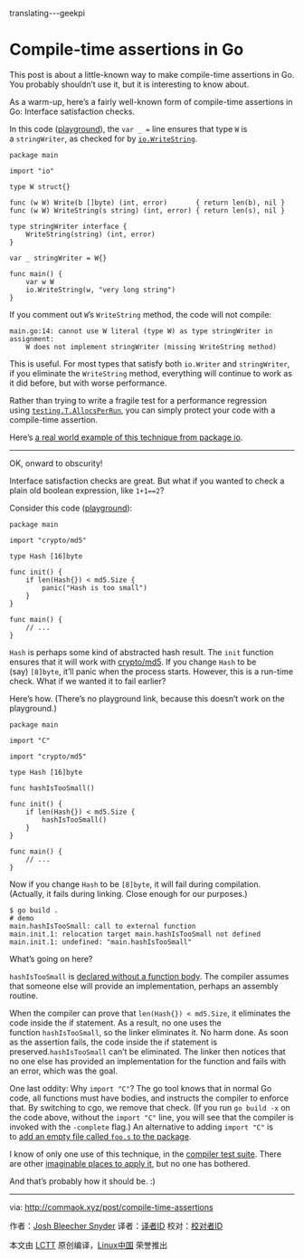 translating---geekpi

Compile-time assertions in Go
============================================================


This post is about a little-known way to make compile-time assertions in Go. You probably shouldn’t use it, but it is interesting to know about.

As a warm-up, here’s a fairly well-known form of compile-time assertions in Go: Interface satisfaction checks.

In this code ([playground][1]), the `var _ =` line ensures that type `W` is a `stringWriter`, as checked for by [`io.WriteString`][2].

```
package main

import "io"

type W struct{}

func (w W) Write(b []byte) (int, error)       { return len(b), nil }
func (w W) WriteString(s string) (int, error) { return len(s), nil }

type stringWriter interface {
	WriteString(string) (int, error)
}

var _ stringWriter = W{}

func main() {
	var w W
	io.WriteString(w, "very long string")
}
```

If you comment out `W`’s `WriteString` method, the code will not compile:

```
main.go:14: cannot use W literal (type W) as type stringWriter in assignment:
	W does not implement stringWriter (missing WriteString method)
```

This is useful. For most types that satisfy both `io.Writer` and `stringWriter`, if you eliminate the `WriteString` method, everything will continue to work as it did before, but with worse performance.

Rather than trying to write a fragile test for a performance regression using [`testing.T.AllocsPerRun`][3], you can simply protect your code with a compile-time assertion.

Here’s [a real world example of this technique from package io][4].

* * *

OK, onward to obscurity!

Interface satisfaction checks are great. But what if you wanted to check a plain old boolean expression, like `1+1==2`?

Consider this code ([playground][5]):

```
package main

import "crypto/md5"

type Hash [16]byte

func init() {
	if len(Hash{}) < md5.Size {
		panic("Hash is too small")
	}
}

func main() {
	// ...
}
```

`Hash` is perhaps some kind of abstracted hash result. The `init` function ensures that it will work with [crypto/md5][6]. If you change `Hash` to be (say) `[8]byte`, it’ll panic when the process starts. However, this is a run-time check. What if we wanted it to fail earlier?

Here’s how. (There’s no playground link, because this doesn’t work on the playground.)

```
package main

import "C"

import "crypto/md5"

type Hash [16]byte

func hashIsTooSmall()

func init() {
	if len(Hash{}) < md5.Size {
		hashIsTooSmall()
	}
}

func main() {
	// ...
}
```

Now if you change `Hash` to be `[8]byte`, it will fail during compilation. (Actually, it fails during linking. Close enough for our purposes.)

```
$ go build .
# demo
main.hashIsTooSmall: call to external function
main.init.1: relocation target main.hashIsTooSmall not defined
main.init.1: undefined: "main.hashIsTooSmall"
```

What’s going on here?

`hashIsTooSmall` is [declared without a function body][7]. The compiler assumes that someone else will provide an implementation, perhaps an assembly routine.

When the compiler can prove that `len(Hash{}) < md5.Size`, it eliminates the code inside the if statement. As a result, no one uses the function `hashIsTooSmall`, so the linker eliminates it. No harm done. As soon as the assertion fails, the code inside the if statement is preserved.`hashIsTooSmall` can’t be eliminated. The linker then notices that no one else has provided an implementation for the function and fails with an error, which was the goal.

One last oddity: Why `import "C"`? The go tool knows that in normal Go code, all functions must have bodies, and instructs the compiler to enforce that. By switching to cgo, we remove that check. (If you run `go build -x` on the code above, without the `import "C"` line, you will see that the compiler is invoked with the `-complete` flag.) An alternative to adding `import "C"` is to [add an empty file called `foo.s` to the package][8].

I know of only one use of this technique, in the [compiler test suite][9]. There are other [imaginable places to apply it][10], but no one has bothered.

And that’s probably how it should be. :)


--------------------------------------------------------------------------------

via: http://commaok.xyz/post/compile-time-assertions

作者：[Josh Bleecher Snyder][a]
译者：[译者ID](https://github.com/译者ID)
校对：[校对者ID](https://github.com/校对者ID)

本文由 [LCTT](https://github.com/LCTT/TranslateProject) 原创编译，[Linux中国](https://linux.cn/) 荣誉推出

[a]:https://twitter.com/commaok
[1]:https://play.golang.org/p/MJ6zF1oNsX
[2]:https://golang.org/pkg/io/#WriteString
[3]:https://golang.org/pkg/testing/#AllocsPerRun
[4]:https://github.com/golang/go/blob/go1.8rc2/src/io/multi.go#L72
[5]:https://play.golang.org/p/mjIMWsWu4V
[6]:https://golang.org/pkg/crypto/md5/
[7]:https://golang.org/ref/spec#Function_declarations
[8]:https://github.com/golang/go/blob/go1.8rc2/src/os/signal/sig.s
[9]:https://github.com/golang/go/blob/go1.8rc2/test/fixedbugs/issue9608.dir/issue9608.go
[10]:https://github.com/golang/go/blob/go1.8rc2/src/runtime/hashmap.go#L261
